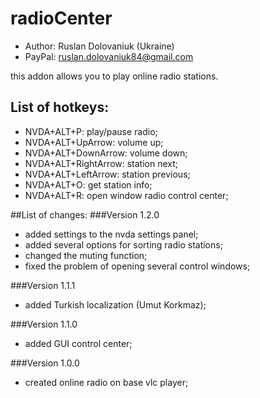 # radioCenter

* Author: Ruslan Dolovaniuk (Ukraine)
* PayPal: ruslan.dolovaniuk84@gmail.com

this addon allows you to play online radio stations.


## List of hotkeys:
* NVDA+ALT+P: play/pause radio;
* NVDA+ALT+UpArrow: volume up;
* NVDA+ALT+DownArrow: volume down;
* NVDA+ALT+RightArrow: station next;
* NVDA+ALT+LeftArrow: station previous;
* NVDA+ALT+O: get station info;
* NVDA+ALT+R: open window radio control center;

##List of changes:
###Version 1.2.0
* added settings to the nvda settings panel;
* added several options for sorting radio stations;
* changed the muting function;
* fixed the problem of opening several control windows;

###Version 1.1.1
* added Turkish localization (Umut Korkmaz);

###Version 1.1.0
* added GUI control center;

###Version 1.0.0
* created online radio on base vlc player;
